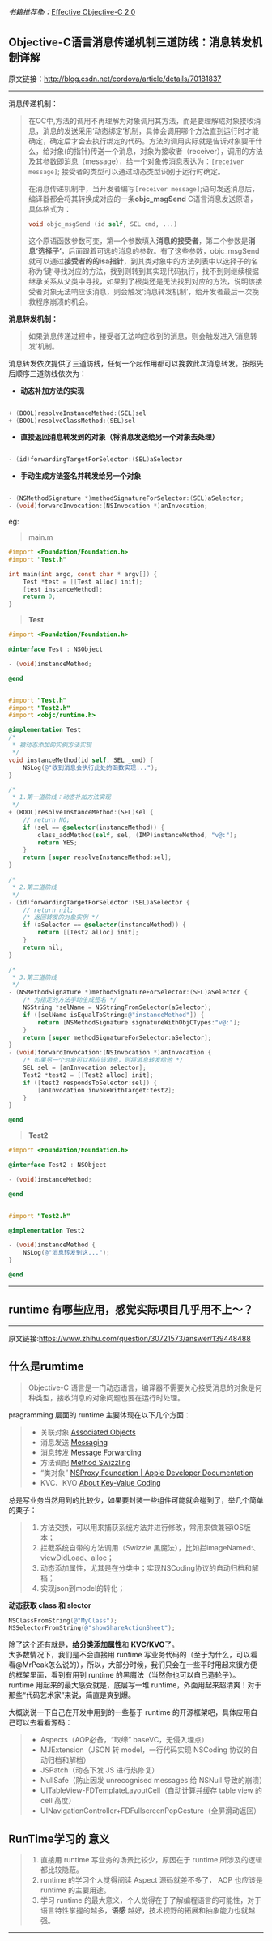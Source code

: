_书籍推荐📚：_[Effective Objective-C 2.0](https://book.douban.com/subject/25829244/)

## Objective-C语言消息传递机制三道防线：消息转发机制详解
原文链接：http://blog.csdn.net/cordova/article/details/70181837

---

消息传递机制：

> 在OC中,方法的调用不再理解为对象调用其方法，而是要理解成对象接收消息，消息的发送采用‘动态绑定’机制，具体会调用哪个方法直到运行时才能确定，确定后才会去执行绑定的代码。方法的调用实际就是告诉对象要干什么，给对象\(的指针\)传送一个消息，对象为接收者（receiver），调用的方法及其参数即消息（message），给一个对象传消息表达为：`[receiver message]`; 接受者的类型可以通过动态类型识别于运行时确定。
>
> 在消息传递机制中，当开发者编写`[receiver message]`;语句发送消息后，编译器都会将其转换成对应的一条**objc\_msgSend** C语言消息发送原语，具体格式为：
>
> ```objectivec
> void objc_msgSend (id self, SEL cmd, ...)
> ```
>
> 这个原语函数参数可变，第一个参数填入**消息的接受者**，第二个参数是**消息‘选择子’**，后面跟着可选的消息的参数。有了这些参数，objc\_msgSend就可以通过**接受者的的isa指针**，到其类对象中的方法列表中以选择子的名称为‘键’寻找对应的方法，找到则转到其实现代码执行，找不到则继续根据继承关系从父类中寻找，如果到了根类还是无法找到对应的方法，说明该接受者对象无法响应该消息，则会触发‘消息转发机制’，给开发者最后一次挽救程序崩溃的机会。

**消息转发机制：**

> 如果消息传递过程中，接受者无法响应收到的消息，则会触发进入‘消息转发’机制。

消息转发依次提供了三道防线，任何一个起作用都可以挽救此次消息转发。按照先后顺序三道防线依次为：

* **动态补加方法的实现**

```objectivec

+ (BOOL)resolveInstanceMethod:(SEL)sel
+ (BOOL)resolveClassMethod:(SEL)sel
```

* **直接返回消息转发到的对象（将消息发送给另一个对象去处理）**

```objectivec

- (id)forwardingTargetForSelector:(SEL)aSelector
```

* **手动生成方法签名并转发给另一个对象**

```objectivec

- (NSMethodSignature *)methodSignatureForSelector:(SEL)aSelector;
- (void)forwardInvocation:(NSInvocation *)anInvocation;
```
eg:
> main.m

```objectivec
#import <Foundation/Foundation.h>
#import "Test.h"

int main(int argc, const char * argv[]) {
    Test *test = [[Test alloc] init];
    [test instanceMethod];
    return 0;
}

```
> **Test**

```objectivec
#import <Foundation/Foundation.h>

@interface Test : NSObject

- (void)instanceMethod;

@end


#import "Test.h"
#import "Test2.h"
#import <objc/runtime.h>

@implementation Test
/*
 * 被动态添加的实例方法实现
 */
void instanceMethod(id self, SEL _cmd) {
    NSLog(@"收到消息会执行此处的函数实现...");
}

/*
 * 1.第一道防线：动态补加方法实现
 */
+ (BOOL)resolveInstanceMethod:(SEL)sel {
    // return NO;
    if (sel == @selector(instanceMethod)) {
        class_addMethod(self, sel, (IMP)instanceMethod, "v@:");
        return YES;
    }
    return [super resolveInstanceMethod:sel];
}

/*
 * 2.第二道防线
 */
- (id)forwardingTargetForSelector:(SEL)aSelector {
    // return nil;
    /* 返回转发的对象实例 */
    if (aSelector == @selector(instanceMethod)) {
        return [[Test2 alloc] init];
    }
    return nil;
}

/*
 * 3.第三道防线
 */
- (NSMethodSignature *)methodSignatureForSelector:(SEL)aSelector {
    /* 为指定的方法手动生成签名 */
    NSString *selName = NSStringFromSelector(aSelector);
    if ([selName isEqualToString:@"instanceMethod"]) {
        return [NSMethodSignature signatureWithObjCTypes:"v@:"];
    }
    return [super methodSignatureForSelector:aSelector];
}
- (void)forwardInvocation:(NSInvocation *)anInvocation {
    /* 如果另一个对象可以相应该消息，则将消息转发给他 */
    SEL sel = [anInvocation selector];
    Test2 *test2 = [[Test2 alloc] init];
    if ([test2 respondsToSelector:sel]) {
        [anInvocation invokeWithTarget:test2];
    }
}

@end

```
> **Test2**

```objectivec
#import <Foundation/Foundation.h>

@interface Test2 : NSObject

- (void)instanceMethod;

@end


#import "Test2.h"

@implementation Test2

- (void)instanceMethod {
    NSLog(@"消息转发到这...");
}

@end

```


---

## runtime 有哪些应用，感觉实际项目几乎用不上～？

---

原文链接:https://www.zhihu.com/question/30721573/answer/139448488

## 什么是rumtime

> Objective-C 语言是一门动态语言，编译器不需要关心接受消息的对象是何种类型，接收消息的对象问题也要在运行时处理。

pragramming 层面的 runtime 主要体现在以下几个方面：

> * 关联对象 [Associated Objects](http://nshipster.cn/associated-objects/)
> * 消息发送 [Messaging](https://developer.apple.com/library/content/documentation/Cocoa/Conceptual/ObjCRuntimeGuide/Articles/ocrtHowMessagingWorks.html#//apple_ref/doc/uid/TP40008048-CH104-SW1)
> * 消息转发 [Message Forwarding](https://developer.apple.com/library/content/documentation/Cocoa/Conceptual/ObjCRuntimeGuide/Articles/ocrtForwarding.html#//apple_ref/doc/uid/TP40008048-CH105-SW1)
> * 方法调配 [Method Swizzling](http://nshipster.com/method-swizzling/)
> * “类对象” [NSProxy Foundation \| Apple Developer Documentation](https://developer.apple.com/reference/foundation/nsproxy)
> * KVC、KVO  [About Key-Value Coding](https://developer.apple.com/library/content/documentation/Cocoa/Conceptual/KeyValueCoding/)

总是写业务当然用到的比较少，如果要封装一些组件可能就会碰到了，举几个简单的栗子：

> 1. 方法交换，可以用来捕获系统方法并进行修改，常用来做兼容iOS版本；
> 2. 拦截系统自带的方法调用（Swizzle 黑魔法），比如拦imageNamed:、viewDidLoad、alloc；
> 3. 动态添加属性，尤其是在分类中；实现NSCoding协议的自动归档和解档；
> 4. 实现json到model的转化；

**动态获取 class 和 slector**

```objectivec
NSClassFromString(@"MyClass");
NSSelectorFromString(@"showShareActionSheet");
```

除了这个还有就是，**给分类添加属性**和 **KVC/KVO**了。  
大多数情况下，我们是不会直接用 runtime 写业务代码的（至于为什么，可以看看@MrPeak怎么说的），所以，大部分时候，我们只会在一些平时用起来很方便的框架里面，看到有用到 runtime 的黑魔法（当然你也可以自己造轮子）。runtime 用起来的最大感受就是，底层写一堆 runtime，外面用起来超清爽！对于那些“代码艺术家”来说，简直是爽到爆。

大概说说一下自己在开发中用到的一些基于 runtime 的开源框架吧，具体应用自己可以去看看源码：

> * Aspects（AOP必备，“取缔” baseVC，无侵入埋点）
> * MJExtension（JSON 转 model，一行代码实现 NSCoding 协议的自动归档和解档）
> * JSPatch（动态下发 JS 进行热修复）
> * NullSafe（防止因发 unrecognised messages 给 NSNull 导致的崩溃）
> * UITableView-FDTemplateLayoutCell（自动计算并缓存 table view 的 cell 高度）
> * UINavigationController+FDFullscreenPopGesture（全屏滑动返回）

## RunTime学习的 意义

> 1. 直接用 runtime 写业务的场景比较少，原因在于 runtime 所涉及的逻辑都比较隐蔽。
> 2. runtime 的学习个人觉得阅读 Aspect 源码就差不多了， AOP 也应该是runtime 的主要用途。
> 3. 学习 runtime 的最大意义，个人觉得在于了解编程语言的可能性，对于语言特性掌握的越多，**语感** 越好，技术视野的拓展和抽象能力也就越强。

---



